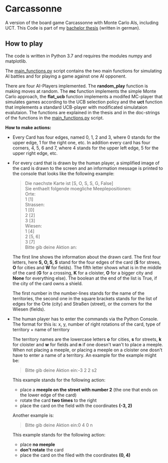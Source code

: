 
# Carcassonne
A version of the board game Carcassonne with Monte Carlo AIs, including UCT. This Code is part of my [bachelor thesis](https://github.com/T3K14/Carcassonne/blob/master/Bachelorarbeit.pdf) (written in german).

## How to play
The code is written in Python 3.7 and requires the modules numpy and matplotlib.

The [main_functions.py](https://github.com/T3K14/Carcassonne/blob/master/sources/main_functions.py) script contains the two main functions for simulating AI battles and for playing a game against one AI opponent.

There are four AI-Players implemented. The **random_play** function is making moves at random. The **mc** function implements the simple Monte Carlo approach, the **flat_ucb** function implements a modifed MC-player that simulates games according to the UCB selection policy and the **uct** function that implements a standard UCB-player with modificated simulataion evalutaion. The functions are explained in the thesis and in the doc-strings of the functions in the [main_functions.py](https://github.com/T3K14/Carcassonne/blob/master/sources/main_functions.py) script.

**How to make actions:**
- Every Card has four edges, named 0, 1, 2 and 3, where 0 stands for the upper edge, 1 for the right one, etc. In addition every card has four corners, 4, 5, 6 and 7, where 4 stands for the upper left edge, 5 for the upper right edge, etc.

- For every card that is drawn by the human player, a simplified image of the card is drawn to the screen and an information message is printed to the console that looks like the following example:
	>Die naechste Karte ist [S, O, S, S, G, False]  
	>Sie enthaelt folgende moegliche Meeplepositionen:  
	>Orte:  
	>1 [1]  
	>Strassen:  
	>1 [0]  
	>2 [2]  
	>3 [3]  
	>Wiesen:  
	>1 [4]  
	>2 [5, 6]  
	>3 [7]  
	>Bitte gib deine Aktion an:
	
	The first line shows the information about the drawn card. The first four letters, here **S, O, S, S** stand for the four edges of the card (**S** for strees, **O** for cities and **W** for fields). The fifth letter shows what is in the middle of the card (**G** for a crossing, **K** for a cloister, **O** for a bigger city and **None** for everything else). The boolean at the end of the list is True, if the city of the card owns a shield.
	
	The first number in the number-lines stands for the name of the territories, the second one in the square brackets stands for the list of edges for the Orte (city) and Straßen (street), or the corners for the Wiesen (fields). 
	
 - The human player has to enter the commands via the Python Console. The format for this is:
 x,  y, number of right rotations of the card, type of territory + name of territory

	The territory names are the lowercase letters **o** for cities, **s** for streets, **k** for cloister and **w** for fields and **n** if one doesn't wan't to place a meeple.
	When not placing a meeple, or placing a meeple on a cloister one dosn't have to enter a name of a territory.
	An example for the example might be:
	>Bitte gib deine Aktion ein:-3 2 2 s2
	
	This example stands for the following action:
	- place a **meeple on the street with number 2** (the one that ends on the lower edge of the card) 
	- rotate the card **two times** to the right
	- place the card on the field with the coordinates **(-3, 2)**

	Another example is:
	>Bitte gib deine Aktion ein:0 4 0 n
	
	This example stands for the following action:
		
	- place **no meeple**
	- **don't rotate** the card
	- place the card on the filed with the coordinates **(0, 4)**
		
